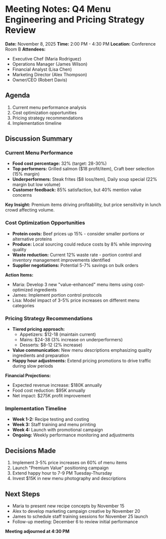 # Meeting Notes: Q4 Menu Engineering and Pricing Strategy Review

**Date:** November 8, 2025
**Time:** 2:00 PM - 4:30 PM
**Location:** Conference Room B
**Attendees:**
- Executive Chef (Maria Rodriguez)
- Operations Manager (James Wilson)
- Financial Analyst (Lisa Chen)
- Marketing Director (Alex Thompson)
- Owner/CEO (Robert Davis)

## Agenda
1. Current menu performance analysis
2. Cost optimization opportunities
3. Pricing strategy recommendations
4. Implementation timeline

## Discussion Summary

### Current Menu Performance
- **Food cost percentage:** 32% (target: 28-30%)
- **Top performers:** Grilled salmon ($18 profit/item), Craft beer selection (15% margin)
- **Underperformers:** Steak frites ($8 loss/item), Daily soup special (22% margin but low volume)
- **Customer feedback:** 85% satisfaction, but 40% mention value concerns

**Key Insight:** Premium items driving profitability, but price sensitivity in lunch crowd affecting volume.

### Cost Optimization Opportunities
- **Protein costs:** Beef prices up 15% - consider smaller portions or alternative proteins
- **Produce:** Local sourcing could reduce costs by 8% while improving quality
- **Waste reduction:** Current 12% waste rate - portion control and inventory management improvements identified
- **Supplier negotiations:** Potential 5-7% savings on bulk orders

**Action Items:**
- Maria: Develop 3 new "value-enhanced" menu items using cost-optimized ingredients
- James: Implement portion control protocols
- Lisa: Model impact of 3-5% price increases on different menu categories

### Pricing Strategy Recommendations
- **Tiered pricing approach:**
  - Appetizers: $12-18 (maintain current)
  - Mains: $24-38 (3% increase on underperformers)
  - Desserts: $8-12 (2% increase)
- **Value communication:** New menu descriptions emphasizing quality ingredients and preparation
- **Happy hour adjustments:** Extend pricing promotions to drive traffic during slow periods

**Financial Projections:**
- Expected revenue increase: $180K annually
- Food cost reduction: $95K annually
- Net impact: $275K profit improvement

### Implementation Timeline
- **Week 1-2:** Recipe testing and costing
- **Week 3:** Staff training and menu printing
- **Week 4:** Launch with promotional campaign
- **Ongoing:** Weekly performance monitoring and adjustments

## Decisions Made
1. Implement 3-5% price increases on 60% of menu items
2. Launch "Premium Value" positioning campaign
3. Extend happy hour to 7-9 PM Tuesday-Thursday
4. Invest $15K in new menu photography and descriptions

## Next Steps
- Maria to present new recipe concepts by November 15
- Alex to develop marketing campaign creative by November 20
- James to schedule staff training sessions for November 25 launch
- Follow-up meeting: December 6 to review initial performance

**Meeting adjourned at 4:30 PM**
